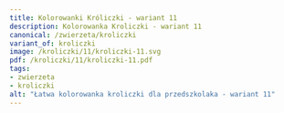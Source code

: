 ```yaml
---
title: Kolorowanki Króliczki - wariant 11
description: Kolorowanka Kroliczki - wariant 11
canonical: /zwierzeta/kroliczki
variant_of: kroliczki
image: /kroliczki/11/kroliczki-11.svg
pdf: /kroliczki/11/kroliczki-11.pdf
tags:
- zwierzeta
- kroliczki
alt: "Łatwa kolorowanka kroliczki dla przedszkolaka - wariant 11"
---
```

